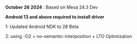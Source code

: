 **October 26 2024** : Based on Mesa 24.3 Dev

**Android 13 and above required to install driver**

1: Updated Android NDK to 28 Beta

2: using -O2 + no-semantic-interposition + LTO Optimization